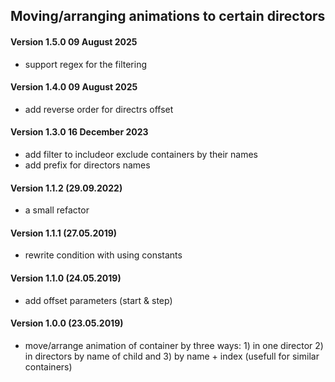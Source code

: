 ## Moving/arranging animations to certain directors

#### Version 1.5.0 09 August 2025
* support regex for the filtering

#### Version 1.4.0 09 August 2025
* add reverse order for directrs offset

#### Version 1.3.0 16 December 2023
* add filter to includeor exclude containers by their names
* add prefix for directors names

#### Version 1.1.2 (29.09.2022)
* a small refactor

#### Version 1.1.1 (27.05.2019)
* rewrite condition with using constants

#### Version 1.1.0 (24.05.2019)
* add offset parameters (start & step)

#### Version 1.0.0 (23.05.2019)
* move/arrange animation of container by three ways: 1) in one director 2) in directors by name of child and 3) by name + index (usefull for similar containers)
